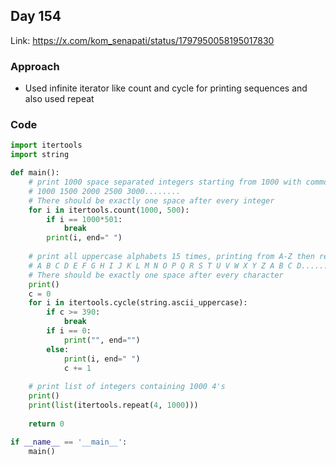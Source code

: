## Day 154

Link: https://x.com/kom_senapati/status/1797950058195017830

### Approach

- Used infinite iterator like count and cycle for printing sequences and also used repeat

### Code

```py
import itertools
import string

def main():
    # print 1000 space separated integers starting from 1000 with common difference 500
    # 1000 1500 2000 2500 3000........
    # There should be exactly one space after every integer
    for i in itertools.count(1000, 500):
        if i == 1000*501:
            break
        print(i, end=" ")
    
    # print all uppercase alphabets 15 times, printing from A-Z then repeating again
    # A B C D E F G H I J K L M N O P Q R S T U V W X Y Z A B C D........
    # There should be exactly one space after every character
    print()
    c = 0
    for i in itertools.cycle(string.ascii_uppercase):
        if c >= 390:
            break
        if i == 0:
            print("", end="")
        else:
            print(i, end=" ")
            c += 1
    
    # print list of integers containing 1000 4's
    print()
    print(list(itertools.repeat(4, 1000)))
    
    return 0

if __name__ == '__main__':
    main()
```
